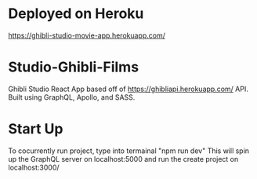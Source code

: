 # Deployed on Heroku
https://ghibli-studio-movie-app.herokuapp.com/

# Studio-Ghibli-Films
Ghibli Studio React App based off of https://ghibliapi.herokuapp.com/ API. Built using GraphQL, Apollo, and SASS.

# Start Up
To cocurrently run project, type into termainal "npm run dev" 
This will spin up the GraphQL server on localhost:5000 and run the create project on localhost:3000/
